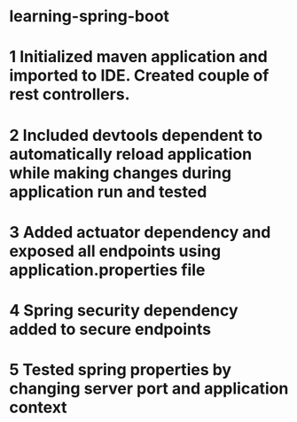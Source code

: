 # learning-spring-boot

# 1 Initialized maven application and imported to IDE. Created couple of rest controllers.

# 2 Included devtools dependent to automatically reload application while making changes during application run and tested

# 3 Added actuator dependency and exposed all endpoints using application.properties file

# 4 Spring security dependency added to secure endpoints

# 5 Tested spring properties by changing server port and application context